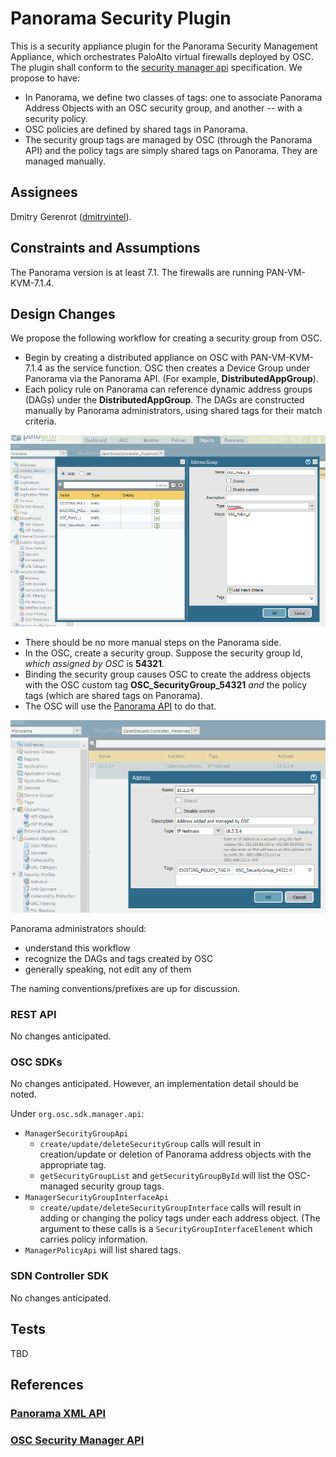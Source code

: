 # Panorama Security Plugin
This is a security appliance plugin for the Panorama Security Management Appliance, which orchestrates PaloAlto virtual firewalls deployed by OSC. The plugin shall conform to the [security manager api](https://github.com/opensecuritycontroller/security-mgr-api) specification. We propose to have:
- In Panorama, we define two classes of tags: one to associate Panorama Address Objects with an OSC security group, and another -- with a security policy.
- OSC policies are defined by shared tags in Panorama.
- The security group tags are managed by OSC (through the Panorama API) and the policy tags are simply shared tags on Panorama. They are managed manually.

## Assignees
Dmitry Gerenrot ([dmitryintel](https://github.com/dmitryintel)).

## Constraints and Assumptions
The Panorama version is at least 7.1. The firewalls are running PAN-VM-KVM-7.1.4.

## Design Changes

We propose the following workflow for creating a security group from OSC.

- Begin by creating a distributed appliance on OSC with PAN-VM-KVM-7.1.4 as the service function. OSC then creates a Device Group under Panorama via the Panorama API. (For example, **DistributedAppGroup**).
- Each policy rule on Panorama can reference dynamic address groups (DAGs) under the **DistributedAppGroup**. The DAGs are constructed manually by Panorama administrators, using shared tags for their match criteria.
	
![](./images/AddressGroups.PNG)

- There should be no more manual steps on the Panorama side.
- In the OSC, create a security group. Suppose the security group Id, _which assigned by OSC_ is **54321**.
- Binding the security group causes OSC to create the address objects with the OSC custom tag **OSC_SecurityGroup_54321** _and_ the policy tags (which are shared tags on Panorama).
- The OSC will use the [Panorama API](https://www.paloaltonetworks.com/documentation/71/pan-os/xml-api) to do that.

![](./images/Address.PNG)

Panorama administrators should:
- understand this workflow
- recognize the DAGs and tags created by OSC
- generally speaking, not edit any of them

The naming conventions/prefixes are up for discussion.

### REST API 
No changes anticipated.

### OSC SDKs
No changes anticipated. However, an implementation detail should be noted.

Under `org.osc.sdk.manager.api`:
- `ManagerSecurityGroupApi`
	- `create/update/deleteSecurityGroup` calls will result in creation/update or deletion of Panorama address objects with the appropriate tag.
	- `getSecurityGroupList` and `getSecurityGroupById` will list the OSC-managed security group tags.
- `ManagerSecurityGroupInterfaceApi`
	- `create/update/deleteSecurityGroupInterface` calls will result in adding or changing the policy tags under each address object. (The argument to these calls is a `SecurityGroupInterfaceElement` which carries policy information.
- `ManagerPolicyApi` will list shared tags.

### SDN Controller SDK
No changes anticipated.

## Tests
TBD

## References
### [Panorama XML API](https://www.paloaltonetworks.com/documentation/71/pan-os/xml-api)
### [OSC Security Manager API](https://github.com/opensecuritycontroller/security-mgr-api)


